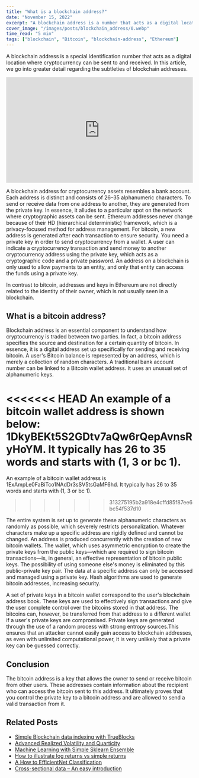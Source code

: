 ```yaml
---
title: "What is a blockchain address?"
date: "November 15, 2022"
excerpt: "A blockchain address is a number that acts as a digital location for cryptocurrency."
cover_image: "/images/posts/blockchain_address/0.webp"
time_read: "5 min"
tags: ["blockchain", "Bitcoin", "blockchain-address", "Ethereum"]
---
```


A blockchain address is a special identification number that acts as a digital location where cryptocurrency can be sent to and received.
In this article, we go into greater detail regarding the subtleties of blockchain addresses.

<div style="position: relative; padding-bottom: 56.25%;">
<iframe style="border: 1; top: 0; left: 0; width: 100%; height: 100%; position: absolute;" src="https://www.youtube.com/embed/MoQa_zdmoKs?autoplay=1&mute=1" title="YouTube video player" frameborder="0" allow="accelerometer; autoplay; clipboard-write; encrypted-media; gyroscope; picture-in-picture" allowfullscreen></iframe>
</div>

A blockchain address for cryptocurrency assets resembles a bank account. Each address is distinct and consists of 26–35 alphanumeric characters.
To send or receive data from one address to another, they are generated from the private key. In essence, it alludes to a particular spot on the network where cryptographic assets can be sent.
Ethereum addresses never change because of their HD (hierarchical deterministic) framework, which is a privacy-focused method for address management. For bitcoin, a new address is generated after each transaction to ensure security.
You need a private key in order to send cryptocurrency from a wallet. A user can indicate a cryptocurrency transaction and send money to another cryptocurrency address using the private key, which acts as a cryptographic code and a private password.
An address on a blockchain is only used to allow payments to an entity, and only that entity can access the funds using a private key.

In contrast to bitcoin, addresses and keys in Ethereum are not directly related to the identity of their owner, which is not usually seen in a blockchain.

## What is a bitcoin address?

Blockchain address is an essential component to understand how cryptocurrency is traded between two parties. In fact, a bitcoin address specifies the source and destination for a certain quantity of bitcoin.
In essence, it is a digital address set up specifically for sending and receiving bitcoin.
A user's Bitcoin balance is represented by an address, which is merely a collection of random characters.
A traditional bank account number can be linked to a Bitcoin wallet address. It uses an unusual set of alphanumeric keys.

<<<<<<< HEAD
An example of a bitcoin wallet address is shown below: 1DkyBEKt5S2GDtv7aQw6rQepAvnsRyHoYM. It typically has 26 to 35 words and starts with (1, 3 or bc 1).
=======
An example of a bitcoin wallet address is 1ExAmpLe0FaBiTco1NAdDr3sSV5tsGaMF6hd. It typically has 26 to 35 words and starts with (1, 3 or bc 1).
>>>>>>> 313275195b2a918e4cffd85f87ee6bc54f537d10

The entire system is set up to generate these alphanumeric characters as randomly as possible, which severely restricts personalization. Whatever characters make up a specific address are rigidly defined and cannot be changed. An address is produced concurrently with the creation of new bitcoin wallets.
The wallet, which uses asymmetric encryption to create the private keys from the public keys—which are required to sign bitcoin transactions—is, in general, an effective representation of bitcoin public keys. The possibility of using someone else's money is eliminated by this public-private key pair. The data at a specific address can only be accessed and managed using a private key. Hash algorithms are used to generate bitcoin addresses, increasing security.

A set of private keys in a bitcoin wallet correspond to the user's blockchain address book. These keys are used to effectively sign transactions and give the user complete control over the bitcoins stored in that address. The bitcoins can, however, be transferred from that address to a different wallet if a user's private keys are compromised. Private keys are generated through the use of a random process with strong entropy sources.This ensures that an attacker cannot easily gain access to blockchain addresses, as even with unlimited computational power, it is very unlikely that a private key can be guessed correctly.

## Conclusion

The bitcoin address is a key that allows the owner to send or receive bitcoin from other users. These addresses contain information about the recipient who can access the bitcoin sent to this address. It ultimately proves that you control the private key to a bitcoin address and are allowed to send a valid transaction from it.

## Related Posts

- [Simple Blockchain data indexing with TrueBlocks](https://dspyt.com/blockchain-data-indexer-with-trueblocks)
- [Advanced Realized Volatility and Quarticity](https://dspyt.com/advanced-realized-volatility-and-quarticity)
- [Machine Learning with Simple Sklearn Ensemble](https://dspyt.com/machine-learning-simple-sklearn-ensemble)
- [How to illustrate log returns vs simple returns](https://dspyt.com/simple-returns-log-return-and-volatility-simple-introduction)
- [A How to EfficientNet Classification](https://dspyt.com/efficientnet-classification)
- [Cross-sectional data – An easy introduction](https://dspyt.com/cross-sectional-data-an-easy-introduction)
